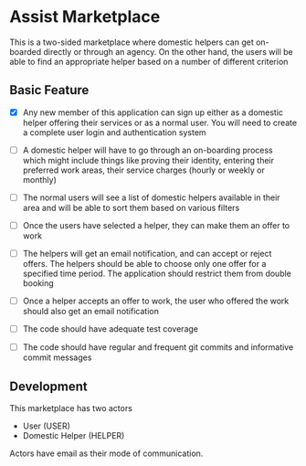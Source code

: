 # Assist Marketplace

This is a two-sided marketplace where domestic helpers can get on-boarded directly or through an agency. On the other hand, the users will be able to find an appropriate helper based on a number of different criterion

## Basic Feature

- [X] Any new member of this application can sign up either as a domestic helper offering their services or as a normal user. You will need to create a complete user login and authentication system

- [ ] A domestic helper will have to go through an on-boarding process which might include things like proving their identity, entering their preferred work areas, their service charges (hourly or weekly or monthly)

- [ ] The normal users will see a list of domestic helpers available in their area and will be able to sort them based on various filters

- [ ] Once the users have selected a helper, they can make them an offer to work 

- [ ] The helpers will get an email notification, and can accept or reject offers. The helpers should be able to choose only one offer for a specified time period. The application should restrict them from double booking

- [ ] Once a helper accepts an offer to work, the user who offered the work should also get an email notification

- [ ] The code should have adequate test coverage

- [ ] The code should have regular and frequent git commits and informative commit messages

## Development

This marketplace has two actors

- User (USER)
- Domestic Helper (HELPER)

Actors have email as their mode of communication.
